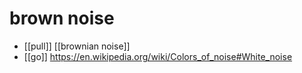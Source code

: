 # brown noise

- [[pull]] [[brownian noise]]
- [[go]] https://en.wikipedia.org/wiki/Colors_of_noise#White_noise


